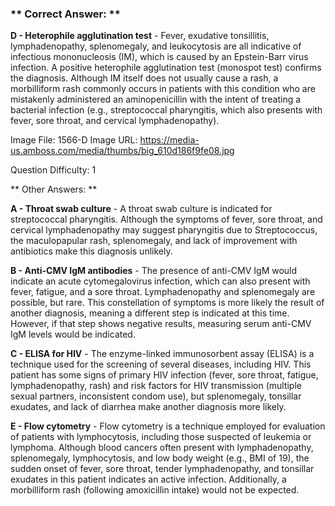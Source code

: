 ### ** Correct Answer: **

**D - Heterophile agglutination test** - Fever, exudative tonsillitis, lymphadenopathy, splenomegaly, and leukocytosis are all indicative of infectious mononucleosis (IM), which is caused by an Epstein-Barr virus infection. A positive heterophile agglutination test (monospot test) confirms the diagnosis. Although IM itself does not usually cause a rash, a morbilliform rash commonly occurs in patients with this condition who are mistakenly administered an aminopenicillin with the intent of treating a bacterial infection (e.g., streptococcal pharyngitis, which also presents with fever, sore throat, and cervical lymphadenopathy).

Image File: 1566-D
Image URL: https://media-us.amboss.com/media/thumbs/big_610d186f9fe08.jpg

Question Difficulty: 1

** Other Answers: **

**A - Throat swab culture** - A throat swab culture is indicated for streptococcal pharyngitis. Although the symptoms of fever, sore throat, and cervical lymphadenopathy may suggest pharyngitis due to Streptococcus, the maculopapular rash, splenomegaly, and lack of improvement with antibiotics make this diagnosis unlikely.

**B - Anti-CMV IgM antibodies** - The presence of anti-CMV IgM would indicate an acute cytomegalovirus infection, which can also present with fever, fatigue, and a sore throat. Lymphadenopathy and splenomegaly are possible, but rare. This constellation of symptoms is more likely the result of another diagnosis, meaning a different step is indicated at this time. However, if that step shows negative results, measuring serum anti-CMV IgM levels would be indicated.

**C - ELISA for HIV** - The enzyme-linked immunosorbent assay (ELISA) is a technique used for the screening of several diseases, including HIV. This patient has some signs of primary HIV infection (fever, sore throat, fatigue, lymphadenopathy, rash) and risk factors for HIV transmission (multiple sexual partners, inconsistent condom use), but splenomegaly, tonsillar exudates, and lack of diarrhea make another diagnosis more likely.

**E - Flow cytometry** - Flow cytometry is a technique employed for evaluation of patients with lymphocytosis, including those suspected of leukemia or lymphoma. Although blood cancers often present with lymphadenopathy, splenomegaly, lymphocytosis, and low body weight (e.g., BMI of 19), the sudden onset of fever, sore throat, tender lymphadenopathy, and tonsillar exudates in this patient indicates an active infection. Additionally, a morbilliform rash (following amoxicillin intake) would not be expected.

